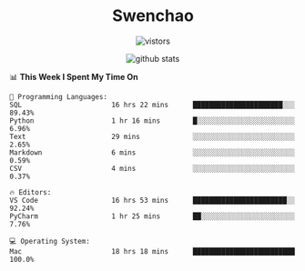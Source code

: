 <h1 align="center">Swenchao</h3>

<p align="center">
  <img src="https://visitor-badge.glitch.me/badge?page_id=Swenchao" alt="vistors" />
</p>

<p align="center">
  <img src="https://github-readme-stats.vercel.app/api?username=Swenchao&count_private=true&show_icons=true&theme=vue-dark&hide_title=true" alt="github stats" />
</p>

<!--START_SECTION:waka-->
📊 **This Week I Spent My Time On** 

```text
💬 Programming Languages: 
SQL                      16 hrs 22 mins      ██████████████████████░░░   89.43% 
Python                   1 hr 16 mins        █░░░░░░░░░░░░░░░░░░░░░░░░   6.96% 
Text                     29 mins             ░░░░░░░░░░░░░░░░░░░░░░░░░   2.65% 
Markdown                 6 mins              ░░░░░░░░░░░░░░░░░░░░░░░░░   0.59% 
CSV                      4 mins              ░░░░░░░░░░░░░░░░░░░░░░░░░   0.37%

🔥 Editors: 
VS Code                  16 hrs 53 mins      ███████████████████████░░   92.24% 
PyCharm                  1 hr 25 mins        ██░░░░░░░░░░░░░░░░░░░░░░░   7.76%

💻 Operating System: 
Mac                      18 hrs 18 mins      █████████████████████████   100.0%

```


<!--END_SECTION:waka-->
